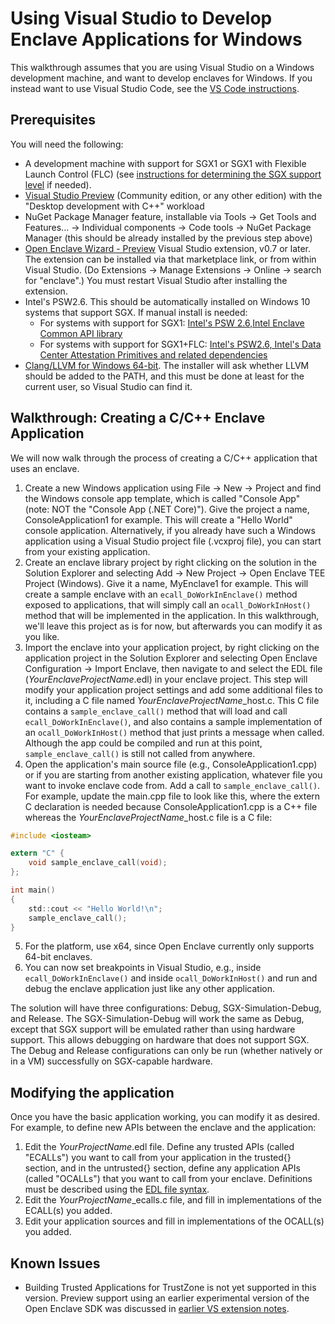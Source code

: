 # Using Visual Studio to Develop Enclave Applications for Windows

This walkthrough assumes that you are using Visual Studio on a Windows development
machine, and want to develop enclaves for Windows.  If you instead want to use Visual
Studio Code, see the
[VS Code instructions](https://github.com/openenclave/openenclave/blob/master/devex/vscode-extension/README.md).

## Prerequisites

You will need the following:

- A development machine with support for SGX1 or SGX1 with Flexible Launch Control (FLC) (see [instructions for determining the SGX support level](https://github.com/microsoft/openenclave/blob/master/docs/GettingStartedDocs/SGXSupportLevel.md) if needed).
- [Visual Studio Preview](https://visualstudio.microsoft.com/vs/preview/)
  (Community edition, or any other edition) with the "Desktop development
  with C++" workload
- NuGet Package Manager feature, installable via Tools -> Get Tools and Features... ->
  Individual components -> Code tools -> NuGet Package Manager (this should
  be already installed by the previous step above)
- [Open Enclave Wizard - Preview](https://marketplace.visualstudio.com/items?itemName=MS-TCPS.OpenEnclaveSDK-VSIX)
  Visual Studio extension, v0.7 or later.  The extension can be installed via that marketplace link, or from within
  Visual Studio.  (Do Extensions -> Manage Extensions -> Online -> search for "enclave".)  You must restart Visual Studio after
  installing the extension.
- Intel's PSW2.6. This should be automatically installed on Windows 10 systems that support SGX.  If manual install is needed:
  - For systems with support for SGX1: [Intel's PSW 2.6,Intel Enclave Common API library](https://github.com/openenclave/openenclave/blob/master/docs/GettingStartedDocs/Contributors/WindowsManualSGX1Prereqs.md)
  - For systems with support for SGX1+FLC: [Intel's PSW2.6, Intel's Data Center Attestation Primitives and related dependencies](https://github.com/openenclave/openenclave/blob/master/docs/GettingStartedDocs/Contributors/WindowsManualSGX1FLCDCAPPrereqs.md)
- [Clang/LLVM for Windows 64-bit](http://releases.llvm.org/7.0.1/LLVM-7.0.1-win64.exe).  The installer will ask whether LLVM should be added to the PATH, and this must be done at least for the current user, so Visual Studio can find it.

## Walkthrough: Creating a C/C++ Enclave Application

We will now walk through the process of creating a C/C++ application that uses an enclave.

1. Create a new Windows application using File -> New -> Project and find the Windows console
   app template, which
   is called "Console App" (note: NOT the "Console App (.NET Core)").
   Give the project a name, ConsoleApplication1 for example.  This will create a "Hello World" console application.
   Alternatively, if you already have such a Windows application using a Visual Studio project
   file (.vcxproj file), you can start from your existing application.
2. Create an enclave library project by right clicking on the solution in the Solution Explorer
   and selecting Add -> New Project -> Open Enclave TEE Project (Windows).  Give it a name,
   MyEnclave1 for example.  This will create a sample enclave with an `ecall_DoWorkInEnclave()`
   method exposed to applications, that will simply call an `ocall_DoWorkInHost()` method that
   will be implemented in the application.   In this walkthrough, we'll leave this project
   as is for now, but afterwards you can modify it as you like.
3. Import the enclave into your application project, by right clicking on the application
   project in the Solution Explorer and selecting Open Enclave Configuration -> Import Enclave,
   then navigate to and select the EDL file (_YourEnclaveProjectName_.edl) in your enclave project.
   This step will modify your application project settings and add some additional files to it,
   including a C file named _YourEnclaveProjectName_\_host.c.  This C file contains a
   `sample_enclave_call()` method that will load and call
   `ecall_DoWorkInEnclave()`, and also contains a sample implementation of an `ocall_DoWorkInHost()`
   method that just prints a message when called.  Although the app could be compiled and run
   at this point, `sample_enclave_call()` is still not called from anywhere.
4. Open the application's main source file (e.g., ConsoleApplication1.cpp) or if you are starting from another existing application,
   whatever file you want to invoke enclave code from. Add a call to `sample_enclave_call()`.
   For example, update the main.cpp file to look like this, where the extern C declaration is needed
   because ConsoleApplication1.cpp is a C++ file whereas the _YourEnclaveProjectName_\_host.c file is a C file:
```C
#include <iosteam>

extern "C" {
    void sample_enclave_call(void);
};

int main()
{
    std::cout << "Hello World!\n";
    sample_enclave_call();
}
```
5. For the platform, use x64, since Open Enclave currently only supports 64-bit enclaves.
6. You can now set breakpoints in Visual Studio, e.g., inside `ecall_DoWorkInEnclave()` and inside
   `ocall_DoWorkInHost()` and run and debug the enclave application just like any other application.

The solution will have three configurations: Debug, SGX-Simulation-Debug, and Release.
The SGX-Simulation-Debug will work the same as Debug, except that SGX support will be emulated
rather than using hardware support.  This allows debugging on hardware that does not support SGX.
The Debug and Release configurations can only be run (whether natively or in a VM) successfully on
SGX-capable hardware.

## Modifying the application

Once you have the basic application working, you can modify it as desired.  For example, to
define new APIs between the enclave and the application:

1. Edit the _YourProjectName_.edl file. Define any trusted APIs (called "ECALLs") you
   want to call from your application in the trusted{} section, and in the untrusted{}
   section, define any application APIs (called "OCALLs") that you want to call from
   your enclave.  Definitions must be described using the
   [EDL file syntax](https://software.intel.com/en-us/sgx-sdk-dev-reference-enclave-definition-language-file-syntax).
2. Edit the _YourProjectName_\_ecalls.c file, and fill in implementations of the ECALL(s) you added.
3. Edit your application sources and fill in implementations of the OCALL(s) you added.

## Known Issues

- Building Trusted Applications for TrustZone is not yet supported in this
  version.  Preview support using an earlier experimental version of the Open Enclave SDK was discussed in
  [earlier VS extension notes](https://github.com/openenclave/openenclave/blob/feature.new_platforms/new_platforms/docs/VisualStudioWindows.md).
